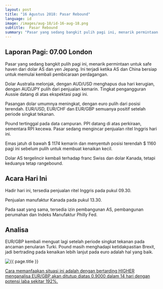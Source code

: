 ```yaml
---
layout: post
title: "16 Agustus 2018: Pasar Rebound"
language: id
image: /images/aug-18/id-16-aug-18.png
subtitle:  Pasar Rebound
summary: "Pasar yang sedang bangkit pulih pagi ini, menarik permintaan untuk safe haven dari dolar AS dan yen Jepang. Ini terjadi ketika AS dan China bersiap untuk memulai kembali pembicaraan perdagangan"
---
```

## Laporan Pagi: 07.00 London

Pasar yang sedang bangkit pulih pagi ini, menarik permintaan untuk safe haven dari dolar AS dan yen Jepang. Ini terjadi ketika AS dan China bersiap untuk memulai kembali pembicaraan perdagangan.

Dolar Australia melonjak, dengan AUD/USD menghapus dua hari kerugian, dengan AUD/JPY pulih dari penjualan kemarin. Tingkat pengangguran Aussie datang di atas ekspektasi pagi ini.

Pasangan dolar umumnya meningkat, dengan euro pulih dari posisi terendah. EUR/USD, EUR/CHF dan EUR/GBP semuanya positif setelah periode singkat tekanan.

Pound tertinggal pada data campuran. PPI datang di atas perkiraan, sementara RPI kecewa. Pasar sedang mengincar penjualan ritel Inggris hari ini.

Emas jatuh di bawah $ 1174 kemarin dan menyentuh posisi terendah $ 1160 pagi ini sebelum pulih untuk membuat kenaikan kecil.

Dolar AS tergelincir kembali terhadap franc Swiss dan dolar Kanada, tetapi keduanya tetap rangebound.

## Acara Hari Ini

Hadir hari ini, tersedia penjualan ritel Inggris pada pukul 09.30.

Penjualan manufaktur Kanada pada pukul 13.30.

Pada saat yang sama, tersedia izin pembangunan AS, pembangunan perumahan dan Indeks Manufaktur Philly Fed.

## Analisa

EUR/GBP kembali menguat lagi setelah periode singkat tekanan pada ancaman penularan Turki. Pound masih menghadapi ketidakpastian Brexit, jadi bertrading pada kenaikan lebih lanjut pada euro adalah hal yang baik.

<img src="{{ site.url }}/images/aug-18/id-16-aug-18.png" alt="{{ page.title }}" title="{{ page.title }}">

<a href="%LINK%%currency=USD&market=forex&underlying=frxEURGBP&formname=higherlower&duration_amount=14&duration_units=d&amount=10&amount_type=stake&expiry_type=duration&barrier=0.9000" target="_blank">Cara memanfaakan situasi ini adalah dengan bertarding HIGHER menganalisa EUR/GBP akan ditutup diatas 0.9000 dalam 14 hari dengan potensi laba sekitar 192%.</a>
